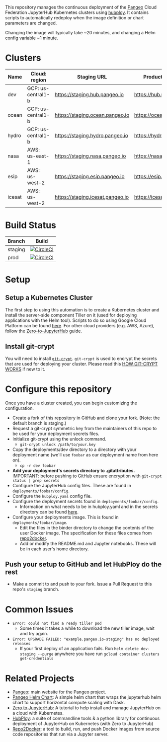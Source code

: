 This repository manages the continuous deployment of the [Pangeo](http://pangeo.io/) Cloud Federation
JupyterHub Kubernetes clusters using [hubploy](https://github.com/yuvipanda/hubploy).
It contains scripts to automatically redeploy when the image definition or
chart parameters are changed.

Changing the image will typically take ~20 minutes, and changing a Helm config variable ~1 minute.

# Clusters

Name   | Cloud: region      |  Staging URL                     | Production URL
--     |-                   |-                                 |-
dev    | GCP: us-central1-b | https://staging.hub.pangeo.io    | https://hub.pangeo.io
ocean  | GCP: us-central1-b | https://staging.ocean.pangeo.io  | https://ocean.pangeo.io
hydro  | GCP: us-central1-b | https://staging.hydro.pangeo.io  | https://hydro.pangeo.io
nasa   | AWS: us-east-1     | https://staging.nasa.pangeo.io   | https://nasa.pangeo.io
esip   | AWS: us-west-2     | https://staging.esip.pangeo.io   | https://esip.pangeo.io
icesat | AWS: us-west-2     | https://staging.icesat.pangeo.io | https://icesat.pangeo.io

# Build Status

Branch | Build
-- |-
staging | [![CircleCI](https://circleci.com/gh/pangeo-data/pangeo-cloud-federation/tree/staging.svg?style=svg)](https://circleci.com/gh/pangeo-data/pangeo-cloud-federation/tree/staging)
prod | [![CircleCI](https://circleci.com/gh/pangeo-data/pangeo-cloud-federation/tree/prod.svg?style=svg)](https://circleci.com/gh/pangeo-data/pangeo-cloud-federation/tree/prod)

# Setup

## Setup a Kubernetes Cluster

The first step to using this automation is to create a Kubernetes cluster and
install the server-side component Tiller on it (used for deploying applications
with the Helm tool). Scripts to do so using Google Cloud Platform can be found [here](https://github.com/pangeo-data/pangeo/tree/master/gce/setup-guide). For other cloud providers (e.g. AWS, Azure), follow the [Zero-to-JupyterHub](https://zero-to-jupyterhub.readthedocs.io/en/latest/create-k8s-cluster.html) guide.

## Install git-crypt

You will need to install
[`git-crypt`](https://www.agwa.name/projects/git-crypt/). `git-crypt` is used
to encrypt the secrets that are used for deploying your cluster. Please read this [HOW GIT-CRYPT WORKS](https://www.agwa.name/projects/git-crypt/) if new to it.

# Configure this repository

Once you have a cluster created, you can begin customizing the configuration.

* Create a fork of this repository in GitHub and clone your fork. (Note: the default branch is staging.)
* Request a git-crypt symmetric key from the maintainers of this repo to be used for your deployment secrets files.
* Initialize git-crypt using the unlock command.
  * `git-crypt unlock /path/to/your.key`
* Copy the deployments/dev directory to a directory with your deployment name (we'll use `foobar` as our deployment name from here on).
  * `cp -r dev foobar`
* **Add your deployment's secrets directory to .gitattributes.** IMPORTANT: before pushing to GitHub ensure encryption with `git-crypt status | grep secrets`
* Configure the JupyterHub config files. These are found in `deployments/foobar/config`.
* Configure the `hubploy.yaml` config file.
* Configure the deployment secrets found in `deployments/foobar/config`.
  * Information on what needs to be in hubploy.yaml and in the secrets directory can be found [here](docs/readme-secrets.md).
* Configure your deployments image. This is found in `deployments/foobar/image`.
  * Edit the files in the binder directory to change the contents of the user Docker image. The specification for these files comes from [repo2docker](https://repo2docker.readthedocs.io/en/latest/).
  * Add or modify the README.md and Jupyter notebooks. These will be in each user's home directory.

## Push your setup to GitHub and let HubPloy do the rest

* Make a commit to and push to your fork. Issue a Pull Request to this repo's `staging` branch.  

# Common Issues

* `Error: could not find a ready tiller pod`
  * Some times it takes a while to download the new tiller image, wait and try again.
* `Error: UPGRADE FAILED: "example.pangeo.io-staging" has no deployed releases`
  * If your first deploy of an application fails. Run `helm delete dev-staging --purge` anywhere you have run `gcloud container clusters get-credentials`

# Related Projects

- [Pangeo](http://pangeo.io/): main website for the Pangeo project.
- [Pangeo Helm Chart](https://github.com/pangeo-data/helm-chart): A simple helm chart that wraps the jupyterhub helm chart to support horizontal compute scaling with Dask.
- [Zero to JupyterHub](https://zero-to-jupyterhub.readthedocs.io/en/latest/): A tutorial to help install and manage JupyterHub on a cloud with Kubernetes.
- [HubPloy](https://hubploy.readthedocs.io/en/latest/): a suite of commandline tools & a python library for continuous deployment of JupyterHub on Kubernetes (with Zero to JupyterHub)
- [Repo2Docker](https://repo2docker.readthedocs.io/en/latest/): a tool to build, run, and push Docker images from source code repositories that run via a Jupyter server.
